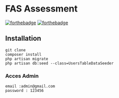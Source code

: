 # FAS Assessment

[![forthebadge](https://forthebadge.com/images/badges/built-with-love.svg)](https://forthebadge.com)
[![forthebadge](https://forthebadge.com/images/badges/60-percent-of-the-time-works-every-time.svg)](https://forthebadge.com)

## Installation

```
git clone 
composer install
php artisan migrate
php artisan db:seed --class=UsersTableDataSeeder
```

### Acces Admin
```
email :admin@gmail.com
password : 123456
```
